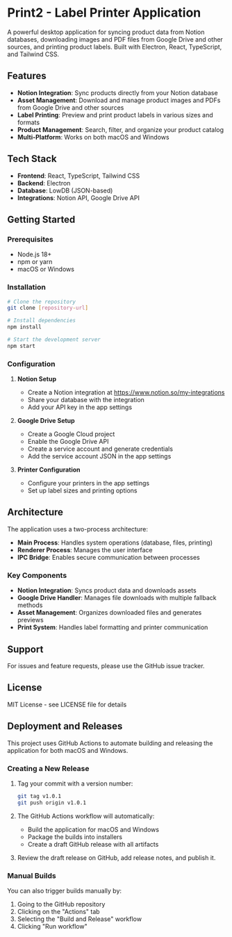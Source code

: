 # Print2 - Label Printer Application

A powerful desktop application for syncing product data from Notion databases, downloading images and PDF files from Google Drive and other sources, and printing product labels. Built with Electron, React, TypeScript, and Tailwind CSS.

## Features

- **Notion Integration**: Sync products directly from your Notion database
- **Asset Management**: Download and manage product images and PDFs from Google Drive and other sources
- **Label Printing**: Preview and print product labels in various sizes and formats
- **Product Management**: Search, filter, and organize your product catalog
- **Multi-Platform**: Works on both macOS and Windows

## Tech Stack

- **Frontend**: React, TypeScript, Tailwind CSS
- **Backend**: Electron
- **Database**: LowDB (JSON-based)
- **Integrations**: Notion API, Google Drive API

## Getting Started

### Prerequisites

- Node.js 18+
- npm or yarn
- macOS or Windows

### Installation

```bash
# Clone the repository
git clone [repository-url]

# Install dependencies
npm install

# Start the development server
npm start
```

### Configuration

1. **Notion Setup**
   - Create a Notion integration at https://www.notion.so/my-integrations
   - Share your database with the integration
   - Add your API key in the app settings

2. **Google Drive Setup**
   - Create a Google Cloud project
   - Enable the Google Drive API
   - Create a service account and generate credentials
   - Add the service account JSON in the app settings

3. **Printer Configuration**
   - Configure your printers in the app settings
   - Set up label sizes and printing options

## Architecture

The application uses a two-process architecture:
- **Main Process**: Handles system operations (database, files, printing)
- **Renderer Process**: Manages the user interface
- **IPC Bridge**: Enables secure communication between processes

### Key Components

- **Notion Integration**: Syncs product data and downloads assets
- **Google Drive Handler**: Manages file downloads with multiple fallback methods
- **Asset Management**: Organizes downloaded files and generates previews
- **Print System**: Handles label formatting and printer communication

## Support

For issues and feature requests, please use the GitHub issue tracker.

## License

MIT License - see LICENSE file for details 

## Deployment and Releases

This project uses GitHub Actions to automate building and releasing the application for both macOS and Windows.

### Creating a New Release

1. Tag your commit with a version number:
   ```bash
   git tag v1.0.1
   git push origin v1.0.1
   ```

2. The GitHub Actions workflow will automatically:
   - Build the application for macOS and Windows
   - Package the builds into installers
   - Create a draft GitHub release with all artifacts

3. Review the draft release on GitHub, add release notes, and publish it.

### Manual Builds

You can also trigger builds manually by:
1. Going to the GitHub repository
2. Clicking on the "Actions" tab
3. Selecting the "Build and Release" workflow
4. Clicking "Run workflow" 